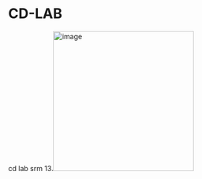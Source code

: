 # CD-LAB
cd lab srm 
13.<img width="285" alt="image" src="https://github.com/santhanalakshmi21/CD-LAB/assets/104186416/dad33332-6358-451a-b86c-dabac5ae8aa3">

